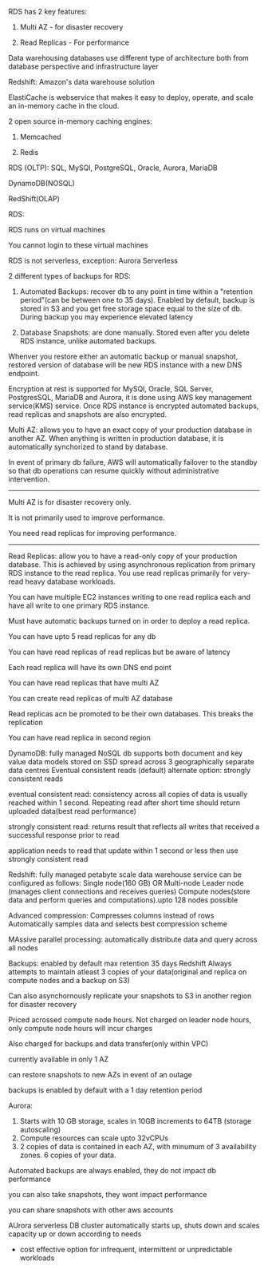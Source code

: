 RDS has 2 key features:

1. Multi AZ - for disaster recovery

2. Read Replicas - For performance

Data warehousing databases use different type of architecture both from database perspective and infrastructure layer

Redshift: Amazon's data warehouse solution 

ElastiCache is webservice that makes it easy to deploy, operate, and scale an in-memory cache in the cloud. 

2 open source in-memory caching engines:

1. Memcached

2. Redis

RDS (OLTP):
SQL, MySQl, PostgreSQL, Oracle, Aurora, MariaDB

DynamoDB(NOSQL)

RedShift(OLAP)


RDS:

RDS runs on virtual machines

You cannot login to these virtual machines

RDS is not serverless, exception: Aurora Serverless

2 different types of backups for RDS:

1. Automated Backups:
recover db to any point in time within a "retention period"(can be between one to 35 days).
Enabled by default, backup is stored in S3 and you get free storage space equal to the size of db.
During backup you may experience elevated latency

2. Database Snapshots:
are done manually. Stored even after you delete RDS instance, unlike automated backups.

Whenver you restore either an automatic backup or manual snapshot, restored version of database will be new RDS instance with a new DNS endpoint.

Encryption at rest is supported for MySQl, Oracle, SQL Server, PostgresSQL, MariaDB and Aurora, it is done using AWS key management service(KMS) service.
Once RDS instance is encrypted automated backups, read replicas and snapshots are also encrypted.

Multi AZ: allows you to have an exact copy of your production database in another AZ. When anything is written in production database, it is automatically synchorized to stand by database.

In event of primary db failure, AWS will automatically failover to the standby so that db operations can resume quickly without administrative intervention.

***
Multi AZ is for disaster recovery only.

It is not primarily used to improve performance.

You need read replicas for improving performance.
***

Read Replicas: allow you to have a read-only copy of your production database. This is achieved by using asynchronous replication from primary RDS instance to the read replica. You use read replicas primarily for very-read heavy database workloads.

You can have multiple EC2 instances writing to one read replica each and have all write to one primary RDS instance.

Must have automatic backups turned on in order to deploy a read replica.

You can have upto 5 read replicas for any db

You can have read replicas of read replicas but be aware of latency

Each read replica will have its own DNS end point

You can have read replicas that have multi AZ

You can create read replicas of multi AZ database

Read replicas acn be promoted to be their own databases. This breaks the replication

You can have read replica in second region

DynamoDB:
fully managed NoSQL db
supports both document and key value data models
stored on SSD
spread across 3 geographically separate data centres
Eventual consistent reads (default)
alternate option:
strongly consistent reads

eventual consistent read:
consistency across all copies of data is usually reached within 1 second. Repeating read after short time should return uploaded data(best read performance)

strongly consistent read:
returns result that reflects all writes that received a successful response prior to read

application needs to read that update within 1 second or less then use strongly consistent read


Redshift:
fully managed petabyte scale data warehouse service
can be configured as follows:
Single node(160 GB)
OR
Multi-node
  Leader node (manages client connections and receives queries)
  Compute nodes(store data and perform queries and computations).upto 128 nodes possible
  
Advanced compression:
Compresses columns instead of rows
Automatically samples data and selects best compression scheme

MAssive parallel processing:
automatically distribute data and query across all nodes

Backups: enabled by default
max retention 35 days
Redshift Always attempts to maintain atleast 3 copies of your data(original and replica on compute nodes and a backup on S3)

Can also asynchornously replicate your snapshots to S3 in another region for disaster recovery

Priced acrossed compute node hours. Not charged on leader node hours, only compute node hours will incur charges

Also charged for backups and data transfer(only within VPC)

currently available in only 1 AZ

can restore snapshots to new AZs in event of an outage

backups is enabled by default with a 1 day retention period

Aurora:
1. Starts with 10 GB storage, scales in 10GB increments to 64TB (storage autoscaling)
2. Compute resources can scale upto 32vCPUs
3. 2 copies of data is contained in each AZ, with minumum of 3 availability zones. 6 copies of your data.

Automated backups are always enabled, they do not impact db performance

you can also take snapshots, they wont impact performance

you can share snapshots with other aws accounts

AUrora serverless DB cluster automatically starts up, shuts down and scales capacity up or down according to needs

- cost effective option for infrequent, intermittent or unpredictable workloads

